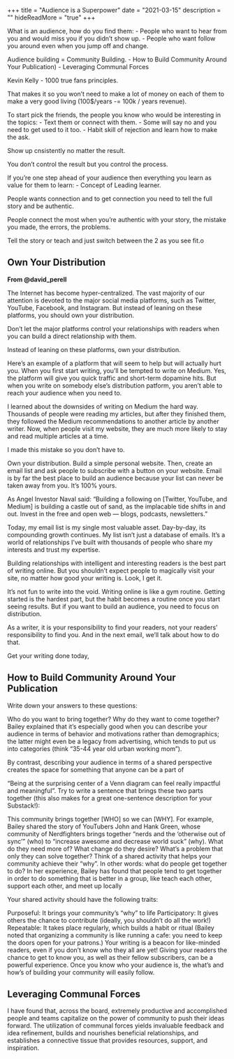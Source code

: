 +++
title = "Audience is a Superpower"
date = "2021-03-15"
description = ""
hideReadMore = "true"
+++

What is an audience, how do you find them: - People who want to hear from you
and would miss you if you didn’t show up. - People who want follow you around
even when you jump off and change.

Audience building = Community Building. - How to Build Community Around Your
Publication) - Leveraging Communal Forces

Kevin Kelly - 1000 true fans principles.

That makes it so you won’t need to make a lot of money on each of them to make a
very good living (100$/years -= 100k / years revenue).

To start pick the friends, the people you know who would be interesting in the
topics: - Text them or connect with them. - Some will say no and you need to get
used to it too. - Habit skill of rejection and learn how to make the ask.

Show up cnsistently no matter the result.

You don’t control the result but you control the process.

If you’re one step ahead of your audience then everything you learn as value for
them to learn: - Concept of Leading learner.

People wants connection and to get connection you need to tell the full story
and be authentic.

People connect the most when you’re authentic with your story, the mistake you
made, the errors, the problems.

Tell the story or teach and just switch between the 2 as you see fit.o

## Own Your Distribution

**From @david_perell**

The Internet has become hyper-centralized. The vast majority of our attention is
devoted to the major social media platforms, such as Twitter, YouTube, Facebook,
and Instagram. But instead of leaning on these platforms, you should own your
distribution.

Don’t let the major platforms control your relationships with readers when you
can build a direct relationship with them.

Instead of leaning on these platforms, own your distribution.

Here’s an example of a platform that will seem to help but will actually hurt
you. When you first start writing, you’ll be tempted to write on Medium. Yes,
the platform will give you quick traffic and short-term dopamine hits. But when
you write on somebody else’s distribution patform, you aren’t able to reach your
audience when you need to.

I learned about the downsides of writing on Medium the hard way. Thousands of
people were reading my articles, but after they finished them, they followed the
Medium recommendations to another article by another writer. Now, when people
visit my website, they are much more likely to stay and read multiple articles
at a time.

I made this mistake so you don’t have to.

Own your distribution. Build a simple personal website. Then, create an email
list and ask people to subscribe with a button on your website. Email is by far
the best place to build an audience because your list can never be taken away
from you. It’s 100% yours.

As Angel Investor Naval said: “Building a following on [Twitter, YouTube, and
Medium] is building a castle out of sand, as the implacable tide shifts in and
out. Invest in the free and open web — blogs, podcasts, newsletters.”

Today, my email list is my single most valuable asset. Day-by-day, its
compounding growth continues. My list isn’t just a database of emails. It’s a
world of relationships I’ve built with thousands of people who share my
interests and trust my expertise.

Building relationships with intelligent and interesting readers is the best part
of writing online. But you shouldn’t expect people to magically visit your site,
no matter how good your writing is. Look, I get it.

It’s not fun to write into the void. Writing online is like a gym routine.
Getting started is the hardest part, but the habit becomes a routine once you
start seeing results. But if you want to build an audience, you need to focus on
distribution.

As a writer, it is your responsibility to find your readers, not your readers’
responsibility to find you. And in the next email, we’ll talk about how to do
that.

Get your writing done today,

## How to Build Community Around Your Publication 

Write down your answers to these questions:

Who do you want to bring together?  Why do they want to come together?  Bailey
explained that it’s especially good when you can describe your audience in terms
of behavior and motivations rather than demographics; the latter might even be a
legacy from advertising, which tends to put us into categories (think “35-44
year old urban working mom”).

By contrast, describing your audience in terms of a shared perspective creates
the space for something that anyone can be a part of

“Being at the surprising center of a Venn diagram can feel really impactful and
meaningful”.  Try to write a sentence that brings these two parts together (this
also makes for a great one-sentence description for your Substack!):

This community brings together [WHO] so we can [WHY].  For example, Bailey
shared the story of YouTubers John and Hank Green, whose community of
Nerdfighters brings together “nerds and the ‘otherwise out of sync’” (who) to
“increase awesome and decrease world suck” (why).  What do they need more of?
What change do they desire?  What’s a problem that only they can solve together?
Think of a shared activity that helps your community achieve their “why”. In
other words: what do people get together to do?  In her experience, Bailey has
found that people tend to get together in order to do something that is better
in a group, like teach each other, support each other, and meet up locally

Your shared activity should have the following traits:

Purposeful: It brings your community’s “why” to life Participatory: It gives
others the chance to contribute (ideally, you shouldn’t do all the work!)
Repeatable: It takes place regularly, which builds a habit or ritual (Bailey
noted that organizing a community is like running a cafe: you need to keep the
doors open for your patrons.) Your writing is a beacon for like-minded readers,
even if you don’t know who they all are yet! Giving your readers the chance to
get to know you, as well as their fellow subscribers, can be a powerful
experience. Once you know who your audience is, the what’s and how’s of building
your community will easily follow.

## Leveraging Communal Forces 

I have found that, across the board, extremely
productive and accomplished people and teams capitalize on the power of
community to push their ideas forward. The utilization of communal forces yields
invaluable feedback and idea refinement, builds and nourishes beneficial
relationships, and establishes a connective tissue that provides resources,
support, and inspiration.
